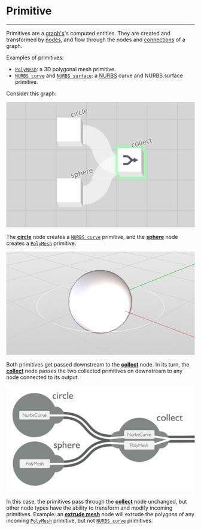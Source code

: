 # Primitive

---

Primitives are a [graph's](/concepts/GeneralConcepts/graph.md)'s computed entities. They are created and transformed by [nodes](/concepts/GeneralConcepts/node.md), and flow through the nodes and [connections](/concepts/GeneralConcepts/connection.md) of a graph.

Examples of primitives:

* [`PolyMesh`](/concepts/GeneralConcepts/polyMesh.md): a 3D polygonal mesh primitive.
* [`NURBS curve`](/concepts/GeneralConcepts/nurbsCurve.md) and [`NURBS surface`](/concepts/GeneralConcepts/nurbsSurface.md): a <a href="https://en.wikipedia.org/wiki/Non-uniform_rational_B-spline" target="_blank">NURBS</a> curve and NURBS surface primitive.


Consider this graph:

<p align="center">
  <img width="600" src="images/CollectSphereAndCircle.png"/>
</p>

The [**circle**](/nodes/CircleV2/documentation.md) node creates a [`NURBS curve`](/concepts/GeneralConcepts/nurbsCurve.md) primitive, and the [**sphere**](/nodes/PolySphere/documentation.md) node creates a [`PolyMesh`](/concepts/GeneralConcepts/polyMesh.md) primitive.


<p align="center">
  <img width="600" src="images/CircleAndSphere.png"/>
</p>

Both primitives get passed downstream to the [**collect**](/nodes/Collect/documentation.md) node. In its turn, the [**collect**](/nodes/Collect/documentation.md) node passes the two collected primitives on downstream to any node connected to its output.

<p align="center">
  <img width="600" src="images/PrimitiveFlow.png"/>
</p>

In this case, the primitives pass through the [**collect**](/nodes/Collect/documentation.md) node unchanged, but other node types have the ability to transform and modify incoming primitives. Example: an [**extrude mesh**](/nodes/Extrude/documentation.md) node will extrude the polygons of any incoming [`PolyMesh`](/concepts/GeneralConcepts/polyMesh.md) primitive, but not [`NURBS curve`](/concepts/GeneralConcepts/nurbsCurve.md) primitives.